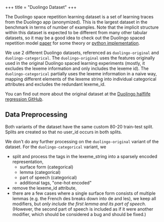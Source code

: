 +++
title = "Duolingo Dataset"
+++

The Duolingo space repetition learning dataset is a set of learning traces from the Duolingo app (anonymized). This is the largest dataset in the benchmark in terms of number of examples. Note that the implicit structure within this dataset is expected to be different from many other tabular datasets, so it may be a good idea to check out the Duolingo spaced repetition model [paper](https://github.com/duolingo/halflife-regression/blob/master/settles.acl16.pdf) for some theory or [python implementation](https://github.com/duolingo/halflife-regression/blob/master/experiment.py).

We use 2 different Duolingo datasets, referenced as `duolingo-original` and `duolingo-categorical`. The `duolingo-original` uses the features originally used in the original Duolingo spaced learning experiments (mostly, it excludes the lexeme information and only includes the lexeme id). The `duolingo-categorical` partially uses the lexeme information in a naive way, mapping different elements of the lexeme string into individual categorical attributes and excludes the redundant lexeme_id.

You can find out more about the original dataset at the [Duolingo halflife regression GitHub](https://github.com/duolingo/halflife-regression#data-set-and-format).

## Data Preprocessing

Both variants of the dataset have the same custom 80-20 train-test split. Splits are created so that no user_id occurs in both splits.

We don't do any further processing on the `duolingo-original` variant of the dataset. For the `duolingo-categorical` variant, we 
- split and process the tags in the lexeme_string into a sparsely encoded representation,
  - surface form (categorical)
  - lemma (categorical)
  - part of speech (categorical)
  - additional tags, "one-hot encoded"
- remove the lexeme_id attribute,
- there are a few cases where a single surface form consists of multiple lemmas (e.g. the French des breaks down into de and les), we keep all modifiers, but *only include the first lemma and its part of speech*. (However, the second part of speech is included as if it were another modifier, which should be considered a bug and should be fixed.)
